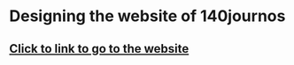 # Designing the website of 140journos #




## [Click to link to go to the website](https://efsungurbuz.github.io/140journos.github.io./) ##
